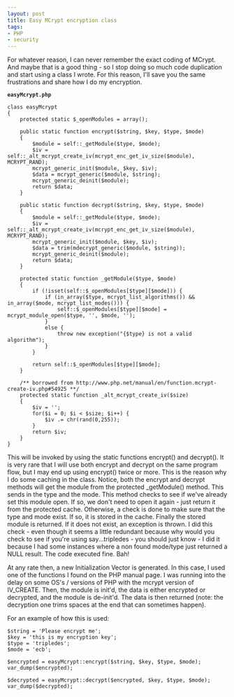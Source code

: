 ```yaml
---
layout: post
title: Easy MCrypt encryption class
tags:
- PHP
- security
---
```

For whatever reason, I can never remember the exact coding of MCrypt.  And maybe that is a good thing - so I stop doing so much code duplication and start using a class I wrote.  For this reason, I'll save you the same frustrations and share how I do my encryption.

**`easyMcrypt.php`**
```php?start_inline=1
class easyMcrypt
{
    protected static $_openModules = array();

    public static function encrypt($string, $key, $type, $mode)
    {
        $module = self::_getModule($type, $mode);
        $iv = self::_alt_mcrypt_create_iv(mcrypt_enc_get_iv_size($module), MCRYPT_RAND);
        mcrypt_generic_init($module, $key, $iv);
        $data = mcrypt_generic($module, $string);
        mcrypt_generic_deinit($module);
        return $data;
    }

    public static function decrypt($string, $key, $type, $mode)
    {
        $module = self::_getModule($type, $mode);
        $iv = self::_alt_mcrypt_create_iv(mcrypt_enc_get_iv_size($module), MCRYPT_RAND);
        mcrypt_generic_init($module, $key, $iv);
        $data = trim(mdecrypt_generic($module, $string));
        mcrypt_generic_deinit($module);
        return $data;
    }

    protected static function _getModule($type, $mode)
    {
        if (!isset(self::$_openModules[$type][$mode])) {
            if (in_array($type, mcrypt_list_algorithms()) && in_array($mode, mcrypt_list_modes())) {
                self::$_openModules[$type][$mode] = mcrypt_module_open($type, '', $mode, '');
            }
            else {
                throw new exception("{$type} is not a valid algorithm");
            }
        }

        return self::$_openModules[$type][$mode];
    }

    /** borrowed from http://www.php.net/manual/en/function.mcrypt-create-iv.php#54925 **/
    protected static function _alt_mcrypt_create_iv($size)
    {
        $iv = '';
        for($i = 0; $i < $size; $i++) {
            $iv .= chr(rand(0,255));
        }
        return $iv;
    }
}
```

This will be invoked by using the static functions encrypt() and decrypt().  It is very rare that I will use both encrypt and decrypt on the same program flow, but I may end up using encrypt() twice or more.  This is the reason why I do some caching in the class.  Notice, both the encrypt and decrypt methods will get the module from the protected _getModule() method.  This sends in the type and the mode.  This method checks to see if we've already set this module open.  If so, we don't need to open it again - just return it from the protected cache.  Otherwise, a check is done to make sure that the type and mode exist.  If so, it is stored in the cache.  Finally the stored module is returned.  If it does not exist, an exception is thrown.  I did this check - even though it seems a little redundant because why would you check to see if you're using say...tripledes - you should just know - I did it because I had some instances where a non found mode/type just returned a NULL result.  The code executed fine. Bah!

At any rate then, a new Initialization Vector is generated.  In this case, I used one of the functions I found on the PHP manual page.  I was running into the delay on some OS's / versions of PHP with the mcrypt version of IV_CREATE.  Then, the module is init'd, the data is either encrypted or decrypted, and the module is de-init'd.  The data is then returned (note: the decryption one trims spaces at the end that can sometimes happen).

For an example of how this is used:
    
```php?start_inline=1
$string = 'Please encrypt me';
$key = 'this is my encryption key';
$type = 'tripledes';
$mode = 'ecb';

$encrypted = easyMcrypt::encrypt($string, $key, $type, $mode);
var_dump($encrypted);

$decrypted = easyMcrypt::decrypt($encrypted, $key, $type, $mode);
var_dump($decrypted);
```

